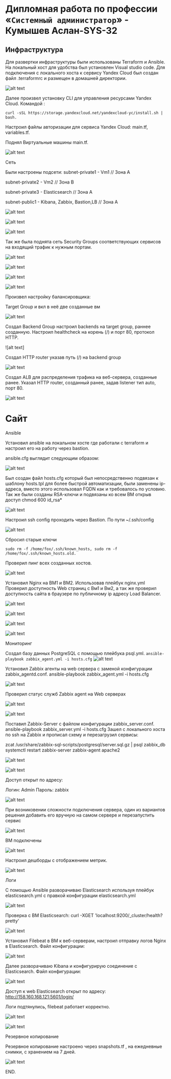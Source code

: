 #  Дипломная работа по профессии «`Системный администратор`» - Кумышев Аслан-SYS-32

## Инфраструктура

Для развертки инфраструктуры были использованы Terraform и Ansible.
На локальный хост для удобства был установлен Visual studio code.
Для подключения с локального хоста к сервису Yandex Cloud был создан файл .terraformrc и размещен в домашней директории. 

![alt text](https://github.com/sAslank/Diplom/blob/main/img/1.jpg)

Далее произвел установку CLI для управления ресурсами Yandex Cloud. Командой : 

```
curl -sSL https://storage.yandexcloud.net/yandexcloud-yc/install.sh | bash.
```

Настроил файлы авторизации для сервиса Yandex Cloud: main.tf, variables.tf.


Поднял Виртуальные машины main.tf.

![alt text](https://github.com/sAslank/Diplom/blob/main/img/2.jpg)



Сеть

Были настроены подсети:
subnet-private1 - Vm1 // Зона А

subnet-private2 - Vm2 // Зона B

subnet-private3 - Elasticsearch // Зона А

subnet-public1 - Kibana, Zabbix, Bastion,LB // Зона А

![alt text](https://github.com/sAslank/Diplom/blob/main/img/3.jpg)

![alt text](https://github.com/sAslank/Diplom/blob/main/img/4.jpg)

![alt text](https://github.com/sAslank/Diplom/blob/main/img/5.jpg)

Так же была поднята сеть Security Groups соответствующих сервисов на входящий трафик к нужным портам.

![alt text](https://github.com/sAslank/Diplom/blob/main/img/10.jpg)

![alt text](https://github.com/sAslank/Diplom/blob/main/img/11.jpg)

![alt text](https://github.com/sAslank/Diplom/blob/main/img/12.jpg)

![alt text](https://github.com/sAslank/Diplom/blob/main/img/10.jpg)

Произвел настройку балансировщика:

Target Group и вкл в неё две созданные вм

![alt text](https://github.com/sAslank/Diplom/blob/main/img/9.jpg)

Создал Backend Group настроил backends на target group, раннее созданную. Настроил healthcheck на корень (/) и порт 80, протокол HTTP.

![alt text]

Создал HTTP router указав путь (/) на backend group

![alt text](https://github.com/sAslank/Diplom/blob/main/img/b.jpg)

Создал ALB для распределения трафика на веб-сервера, созданные ранее. Указал HTTP router, созданный ранее, задав listener тип auto, порт 80.


![alt text](https://github.com/sAslank/Diplom/blob/main/img/6.jpg)


# Сайт


Ansible 

Установил ansible на локальном хосте где работали с terraform и настроил его на работу через bastion.

ansible.cfg выглядит следующим образом:

![alt text](https://github.com/sAslank/Diplom/blob/main/img/14.jpg)



Был создан файл hosts.cfg который был непосредственно подвязан к шаблону hosts.tpl для более быстрой автоматизации, были заменены ip-адреса, вместо этого использовал FQDN как и требовалось по условию. Так же были созданы  RSA-ключи и подвязаны ко всем ВМ открыв доступ chmod 600 id_rsa*


![alt text](https://github.com/sAslank/Diplom/blob/main/img/15.jpg)

Настроил ssh config проходить через Bastion. По пути ~/.ssh/config

![alt text](https://github.com/sAslank/Diplom/blob/main/img/16.jpg)

Сбросил старые ключи 
```
sudo rm -f /home/fox/.ssh/known_hosts, sudo rm -f /home/fox/.ssh/known_hosts.old.
```
Проверил пинг всех созданных хостов.

![alt text](https://github.com/sAslank/Diplom/blob/main/img/17.jpg)


Установил Nginx на ВМ1 и ВМ2. Использовав плейбук nginx.yml
Проверил доступность Web страниц с Вм1 и Вм2, а так же проверил доступность сайта в браузере по публичному ip адресу Load Balancer.

![alt text](https://github.com/sAslank/Diplom/blob/main/img/18.jpg)

![alt text](https://github.com/sAslank/Diplom/blob/main/img/19.jpg)

![alt text](https://github.com/sAslank/Diplom/blob/main/img/20.jpg)

![alt text](https://github.com/sAslank/Diplom/blob/main/img/21.jpg)


Мониторинг

Создал базу данных PostgreSQL с помощью плейбука psql.yml. ```ansible-playbook zabbix_agent.yml -i hosts.cfg``` 
![alt text](https://github.com/sAslank/Diplom/blob/main/img/22.jpg)

Установил Zabbix агенты на web сервера с заменой конфигурации zabbix_agentd.conf. ansible-playbook zabbix_agent.yml -i hosts.cfg

![alt text](https://github.com/sAslank/Diplom/blob/main/img/23.jpg)

Проверил статус служб Zabbix agent на Web серверах

![alt text](https://github.com/sAslank/Diplom/blob/main/img/24.jpg)

![alt text](https://github.com/sAslank/Diplom/blob/main/img/25.jpg)

Поставил Zabbix-Server с файлом конфигурации zabbix_server.conf. ansible-playbook zabbix_server.yml -i hosts.cfg  Зашел с локального хоста по ssh на Zabbix и прописал схему и перезагрузил сервисы:

zcat /usr/share/zabbix-sql-scripts/postgresql/server.sql.gz | psql zabbix_db
systemctl restart zabbix-server zabbix-agent apache2 

![alt text](https://github.com/sAslank/Diplom/blob/main/img/26.jpg)

![alt text](https://github.com/sAslank/Diplom/blob/main/img/27.jpg)

Доступ открыт по адресу: 

Логин: Admin
Пароль: zabbix

![alt text](https://github.com/sAslank/Diplom/blob/main/img/28.jpg)

При возниковении сложности подключения сервера, один из вариантов решения добавить его вручную на самом сервере и перезапустить сервис

![alt text](https://github.com/sAslank/Diplom/blob/main/img/29.jpg)

ВМ подключены

![alt text](https://github.com/sAslank/Diplom/blob/main/img/el.jpg)


Настроил дешборды с отображением метрик.

![alt text](https://github.com/sAslank/Diplom/blob/main/img/38.jpg)



Логи

С помощью Ansible разворачиваю Elasticsearch используя плейбук elasticsearch.yml с правкой конфигурации elasticsearch.yml

![alt text](https://github.com/sAslank/Diplom/blob/main/img/31.jpg)

Проверка с ВМ Elasticsearch: curl -XGET 'localhost:9200/_cluster/health?pretty'

![alt text](https://github.com/sAslank/Diplom/blob/main/img/32.jpg)



Установил Filebeat в ВМ к веб-серверам, настроил отправку логов Nginx в Elasticsearch. Файл конфигурации: 

![alt text](https://github.com/sAslank/Diplom/blob/main/img/33.jpg)

Далее разворачиваю Kibana и конфигурирую соединение с Elasticsearch. Файл конфигурации: 

![alt text](https://github.com/sAslank/Diplom/blob/main/img/34.jpg)

Доступ к web Elasticsearch открыт по адресу: http://158.160.168.121:5601/login/


Логи подтянулись, filebeat работает корректно.

![alt text](https://github.com/sAslank/Diplom/blob/main/img/35.jpg)

![alt text](https://github.com/sAslank/Diplom/blob/main/img/36.jpg)


Резервное копирование 

Резервное копирование настроено через snapshots.tf , на ежедневные снимки, с хранением на 7 дней.

![alt text](https://github.com/sAslank/Diplom/blob/main/img/37.jpg)

END.
